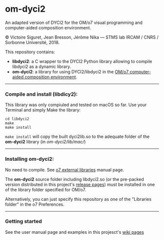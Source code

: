 # om-dyci2
An adapted version of DYCI2 for the OM/o7 visual programming and computer-aided composition environment.

© Victoire Siguret, Jean Bresson, Jérôme Nika — STMS lab IRCAM / CNRS / Sorbonne Université, 2018.

This repository contains:
* __libdyci2__: a C wrapper to the DYCI2 Python library allowing to compile libdyci2 as a dynamic library.
* __om-dyci2__: a library for using DYCI2/libdyci2 in the [OM/o7 computer-aided composition environment](https://openmusic-project.github.io/).

------
### Compile and install (libdicy2):

This library was only compiuled and tested on macOS so far.
Use your Terminal and simply Make the library:
```
cd libdyci2
make
make install
```

`make install` will copy the built dyci2lib.so to the adequate folder of the **om-dyci2** library (in *om-dyci2/lib/mac/*)

------
### Installing om-dyci2:

No need to compile. See [o7 external libraries](https://openmusic-project.github.io/pages/libraries) manual page.

The **om-dyci2** source folder including libdyci2.so (or the pre-packed version distributed in this project's [release pages](https://github.com/DYCI2/om-dyci2/releases)) must be installed in one of the library folder specified for OM/o7.

Alternatively, you can just specify this repository as one of the "Libraries folder" in the o7 Preferences.

------
### Getting started

See the user manual page and examples in this projesct's [wiki pages](https://github.com/DYCI2/om-dyci2/wiki)
